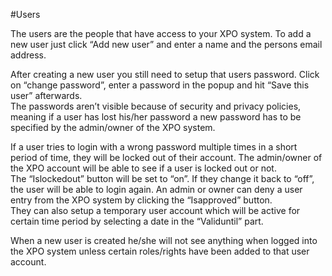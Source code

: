 #Users

The users are the people that have access to your XPO system. To add a new user just click “Add new user” and enter a name and the persons email address.

After creating a new user you still need to setup that users password. Click on “change password”, enter a password in the popup and hit “Save this user” afterwards.<br />
The passwords aren’t visible because of security and privacy policies, meaning if a user has lost his/her password a new password has to be specified by the admin/owner of the XPO system.

If a user tries to login with a wrong password multiple times in a short period of time, they will be locked out of their account. The admin/owner of the XPO account will be able to see if a user is locked out or not.<br />
The “Islockedout” button will be set to “on”. If they change it back to “off”, the user will be able to login again.
An admin or owner can deny a user entry from the XPO system by clicking the “Isapproved” button.
<br />They can also setup a temporary user account which will be active for certain time period by selecting a date in the “Validuntil” part.

When a new user is created he/she will not see anything when logged into the XPO system unless certain roles/rights have been added to that user account.
